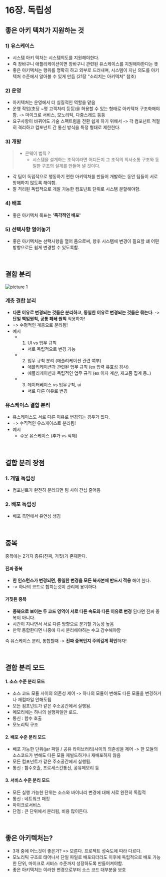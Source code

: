# 16장. 독립성
## 좋은 아키 텍처가 지원하는 것
### 1) 유스케이스
- 시스템 아키 텍처는 시스템의도를 지원해야한다. 
- 즉 장바구니 애플리케이션이면 장바구니 관련된 유스케이스를 지원해야한다는 뜻
- 좋은 아키텍처는 행위를 명확히 하고 외부로 드러내며, 시스템이 지닌 의도를 아키텍처 수준에서 알아볼 수 있게 만듬 (21장 "소리치는 아키텍처" 참조)
### 2) 운영 
- 아키텍처는 운영에서 더 실질적인 역할을 맡음
- 운영 작업(초당 ~명 고객처리 등등)을 허용할 수 있는 형태로 아키텍처 구조화해야함. -> 마이크로 서비스, 모노리틱, 다중스레드 등등
- 요구사항이 바뀌어도 기술 스펙트럼을 전환 쉽게 하기 위해서 -> 각 컴포넌트 적절히 격리하고 컴포넌트 간 통신 방식을 특정 형태로 제한한다.
### 3) 개발
> - 콘웨이 법칙 ? 
>   - 시스템을 설계하는 조직이라면 어디든지 그 조직의 의사소통 구조와 동일한 구조의 설계를 만들어 낼 것이다.
- 각 팀이 독립적으로 행동하기 편한 아키텍처를 만들어 개발하는 동안 팀들이 서로 방해하지 않도록 해야함. 
- 잘 격리된 독립적으로 개발 가능한 컴포넌트 단위로 시스템 분할해야함.
### 4) 배포
- 좋은 아키텍처 목표는 **'즉각적인 배포'** 
### 5) 선택사항 열어놓기
- 좋은 아키텍처는 선택사항을 열어 둠으로써, 향후 시스템에 변경이 필요할 떄 어떤 방향으로든 쉽게 변경할 수 있도록함.

<br/>

## 결합 분리

![picture 1](../images/5fb0f76153325962c38b53834f8fdb493990e9a2f10a80cb045ede5c90a38112.png)  
### 계층 결합 분리
- **다른 이유로 변경되는 것들은 분리하고, 동일한 이유로 변경되는 것들은 묶는다**. -> **단일 책임원칙, 공통 폐쇄 원칙** 적용하자!
- => 수평적인 계층으로 분리됨!
- 예시
  -  1. UI vs 업무 규칙
     -  서로 독립적으로 변경 가능
  -  2. 업무 규칙 분리 (애플리케이션 관련 여부)
     -  애플리케이션과 관련된 업무 규칙 (ex 입력 유효성 검사)
     -  애플리케이션과 독립적인 업무 규칙 (ex 이자 계산, 재고품 집계 등..)
  -  3. 데이터베이스 vs 업무규칙, ui
     -  서로 다른 이유로 변경

### 유스케이스 결합 분리
- 유스케이스도 서로 다른 이유로 변경되는 경우가 있다.
- => 수직적인 유스케이스로 분리됨!
- 예시
  - 주문 유스케이스 (추가 vs 삭제)

<br/>

## 결합 분리 장점
### 1. 개발 독립성
- 컴포넌트가 완전히 분리되면 팀 사이 간섭 줄어듬
### 2. 배포 독립성
- 배포 측면에서 유연성 생김

<br/>

## 중복
중복에는 2가지 종류(진짜, 거짓)가 존재한다.
#### 진짜 중복
- **한 인스턴스가 변경되면, 동일한 변경을 모든 복사본에 반드시 적용** 해야 한다. 
- -> 하나의 코드로 합치는것이 관리에 용이하다.
#### 거짓된 중복
- **중복으로 보이는 두 코드 영역이 서로 다른 속도와 다른 이유로 변경** 된다면 진짜 중복이 아니다. 
- 시간이 지나면서 서로 다른 방향으로 분기할 가능성 높음 
- 만약 통합한다면 나중에 다시 분리해야하는 수고 감수해야함

즉 유스케이스 분리, 통합할때 -> **진짜 중복인지 주의깊게 확인**하자!

<br/>

## 결합 분리 모드
#### 1. 소스 수준 분리 모드
- 소스 코드 모듈 사이의 의존성 제어 -> 하나의 모듈이 변해도 다른 모듈을 변경하거나 재컴파일 안해도됨
- 모든 컴포넌트가 같은 주소공간에서 실행됨.
- 메모리에는 하나의 실행파일만 로드.
- 통신 : 함수 호출
- 모노리틱 구조
#### 2. 배포 수준 분리 모드
- 배포 가능한 단위(jar 파일 / 공유 라이브러리)사이의 의존성을 제어 -> 한 모듈의 소스코드가 변해도 다른 모듈 재빌드하거나 재배포하지 않음
- 모든 컴포넌트가 같은 주소공간에서 실행됨.
- 통신 : 함수호출, 프로세스간통신, 공유메모리 등
#### 3. 서비스 수준 분리 모드
- 모든 실행 가능한 단위는 소스와 바이너리 변경에 대해 서로 완전히 독립적
- 통신 : 네트워크 패킷
- 마이크로서비스
- 단점 : 큰 단위에서 분리됨, 비용 많이든다.

<br/>

## 좋은 아키텍처는?
- 3개 중에 어느것이 좋은가? => 모른다. 프로젝트 성숙도에 따라 다르다.
- 모노리틱 구조로 태어나서 단일 파일로 배포되더라도 이후에 독립적으로 배포 가능한 단위, 마이크로 서비스 수준까지 성장하도록 만들어져야함.
- 좋은 아키텍처는 이러한 변경으로부터 소스 코드 대부분을 보호
